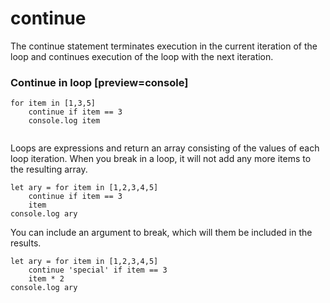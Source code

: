 # continue

The continue statement terminates execution in the current iteration of the loop and continues execution of the loop with the next iteration.

### Continue in loop [preview=console]
```imba
for item in [1,3,5]
    continue if item == 3
    console.log item
    
```

Loops are expressions and return an array consisting of the values of each loop iteration. When you break in a loop, it will not add any more items to the resulting array.
```imba main.imba
let ary = for item in [1,2,3,4,5]
    continue if item == 3
    item
console.log ary
```
You can include an argument to break, which will them be included in the results.
```imba main.imba
let ary = for item in [1,2,3,4,5]
    continue 'special' if item == 3
    item * 2
console.log ary
```
